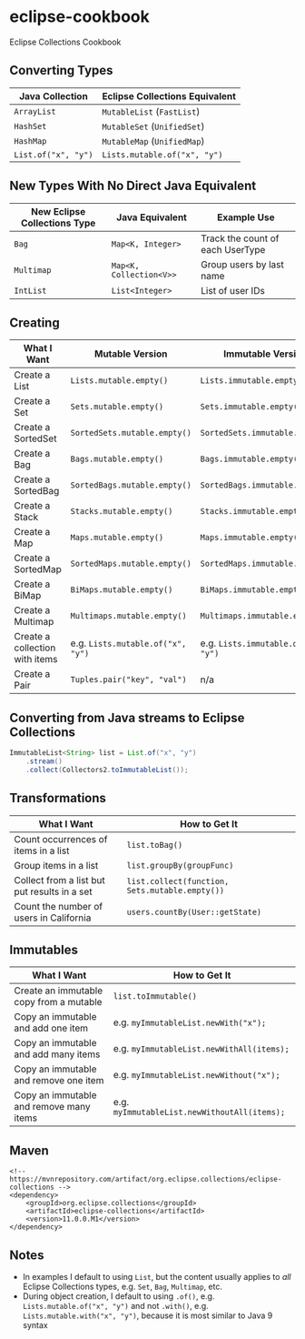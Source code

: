 # eclipse-cookbook
Eclipse Collections Cookbook

## Converting Types

| Java Collection | Eclipse Collections Equivalent |
| --------------- | ------------------------------ |
| `ArrayList` | `MutableList` (`FastList`) |
| `HashSet` | `MutableSet` (`UnifiedSet`) |
| `HashMap` | `MutableMap` (`UnifiedMap`) |
| `List.of("x", "y")` | `Lists.mutable.of("x", "y")` |

## New Types With No Direct Java Equivalent

| New Eclipse Collections Type | Java Equivalent | Example Use |
| ---------------------------- | --------------- | ----------- |
| `Bag` | `Map<K, Integer>` | Track the count of each UserType |
| `Multimap` | `Map<K, Collection<V>>` | Group users by last name |
| `IntList` | `List<Integer>` | List of user IDs |

## Creating

| What I Want | Mutable Version | Immutable Version |
| ----------- | --------------- | ----------------- |
| Create a List | `Lists.mutable.empty()` | `Lists.immutable.empty()` |
| Create a Set | `Sets.mutable.empty()` | `Sets.immutable.empty()` |
| Create a SortedSet | `SortedSets.mutable.empty()` | `SortedSets.immutable.empty()` |
| Create a Bag | `Bags.mutable.empty()` | `Bags.immutable.empty()` |
| Create a SortedBag | `SortedBags.mutable.empty()` | `SortedBags.immutable.empty()` |
| Create a Stack | `Stacks.mutable.empty()` | `Stacks.immutable.empty()` |
| Create a Map | `Maps.mutable.empty()` | `Maps.immutable.empty()` |
| Create a SortedMap | `SortedMaps.mutable.empty()` | `SortedMaps.immutable.empty()` |
| Create a BiMap | `BiMaps.mutable.empty()` | `BiMaps.immutable.empty()` |
| Create a Multimap | `Multimaps.mutable.empty()` | `Multimaps.immutable.empty()` |
| Create a collection with items | e.g. `Lists.mutable.of("x", "y")` | e.g. `Lists.immutable.of("x", "y")` |
| Create a Pair | `Tuples.pair("key", "val")` | n/a |

## Converting from Java streams to Eclipse Collections

```java
ImmutableList<String> list = List.of("x", "y")
    .stream()
    .collect(Collectors2.toImmutableList());
```

## Transformations

| What I Want | How to Get It |
| ----------- | ------------- |
| Count occurrences of items in a list | `list.toBag()` |
| Group items in a list | `list.groupBy(groupFunc)` |
| Collect from a list but put results in a set | `list.collect(function, Sets.mutable.empty())` |
| Count the number of users in California | `users.countBy(User::getState)` |

## Immutables

| What I Want | How to Get It |
| ----------- | ------------- |
| Create an immutable copy from a mutable | `list.toImmutable()` |
| Copy an immutable and add one item | e.g. `myImmutableList.newWith("x");` |
| Copy an immutable and add many items | e.g. `myImmutableList.newWithAll(items);` |
| Copy an immutable and remove one item | e.g. `myImmutableList.newWithout("x");` |
| Copy an immutable and remove many items | e.g. `myImmutableList.newWithoutAll(items);` |

## Maven

```
<!-- https://mvnrepository.com/artifact/org.eclipse.collections/eclipse-collections -->
<dependency>
    <groupId>org.eclipse.collections</groupId>
    <artifactId>eclipse-collections</artifactId>
    <version>11.0.0.M1</version>
</dependency>
```

## Notes

- In examples I default to using `List`, but the content usually applies to _all_ Eclipse Collections types, e.g. `Set`, `Bag`, `Multimap`, etc.
- During object creation, I default to using `.of()`, e.g. `Lists.mutable.of("x", "y")` and not `.with()`, e.g. `Lists.mutable.with("x", "y")`, because it is most similar to Java 9 syntax
